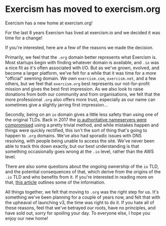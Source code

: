 # Exercism has moved to exercism.org

Exercism has a new home at exercism.org!

For the last 8 years Exercism has lived at exercism.io and we decided it was time for a change!

If you're interested, here are a few of the reasons we made the decision.

Primarily, we feel that the `.org` domain better represents what Exercism is. 
Most startups begin with finding whatever domain is available, and `.io` was a nice fit as it's often associated with I/O.
But as we've grown, evolved, and become a larger platform, we've felt for a while that it was time for a more "official" seeming domain.
We own `exercism.com`, `exercism.net`, and a few others, but we feel that `exercism.org` best represents our not-for-profit mission and gives the best first impression.
As we also look to raise donations from both our community and from organisations, we felt that the more professional `.org` also offers more trust, especially as our name can sometimes give a slightly jarring first impression…

Secondly, being on an `io` domain gives a little less safety than using one of the original TLDs. 
Back in 2017 the [io authoritative nameservers were compromised](https://thehackerblog.com/the-io-error-taking-control-of-all-io-domains-with-a-targeted-registration/) using a pretty trivial method, and while mistakes happen and things were quickly rectified, this isn't the sort of thing that's going to happen to `.org` domains.
We've also had sporadic issues with DNS resolving, with people being unable to access the site. 
We've never been able to track this down exactly, but our best understanding is that something occasionally goes wrong at the `.io` level, rather than the AWS level.

There are also some questions about the ongoing ownership of the `io` TLD, and the potential consequences of that, which derive from the origins of the `.io` TLD and who benefits from it.
If you're interested in reading more on that, [this article](https://gigaom.com/2014/06/30/the-dark-side-of-io-how-the-u-k-is-making-web-domain-profits-from-a-shady-cold-war-land-deal/) outlines some of the information.

All things together, we felt that moving to `.org` was the right step for us. 
It's something we've been planning for a couple of years now, and felt that with the upheaval of launching v3, the time was right to do it.
If you hate all of these reasons, feel that we've betrayed our roots, have no principles, and have sold out, sorry for spoiling your day.
To everyone else, I hope you enjoy our new home!
